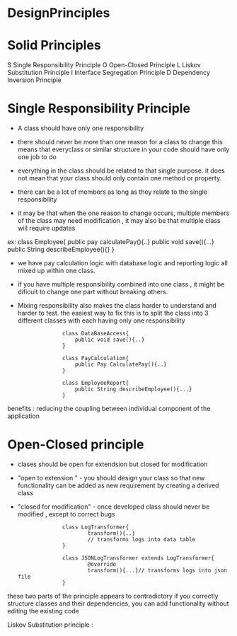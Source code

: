 # DesignPrinciples 

# Solid Principles

S Single Responsibility Principle
O Open-Closed Principle
L Liskov Substitution Principle 
I Interface Segregation Principle
D Dependency Inversion Principle 


# Single Responsibility Principle

* A class should have only one responsibility 

* there should never be more than one reason for a class to change 
this means that everyclass or similar structure in your code should have only
one job to do 

* everything in the class should be related to that single purpose.
it does not mean that your class should only contain one method 
or property.

* there can be a lot of members as long as they relate to the single 
responsibility

* it may be that when the one reason to change occurs, multiple members
of the class may need modification , it may also be that multiple  class 
will require updates 

ex:
				class Employee{
					public pay calculatePay(){..}
					public void save(){...}
					public String describeEmployee(){}
				}

* we have pay calculation logic with database logic and reporting logic 
all mixed up within one class.

* if you have multiple responsibility combined into one class , it might 
be dificult to change one part without breaking others.

* Mixing responsibility also makes the class harder to understand 
and harder to test. the easiest way to fix this is to split the class into 
3 different classes with each having only one responsibility

					class DataBaseAccess{
					 	public void save(){..}
					} 
					
					class PayCalculation{
						public Pay CalculatePay(){..}
					}
					
					class EmployeeReport{
						public String describeEmployee(){...}
					}

benefits : reducing the coupling between individual component of the application


# Open-Closed principle  

* clases should be open for extendsion but closed for modification 

* "open to extension " - you should design your class so that new functionality
can be added as new requirement by creating a derived class 

* "closed for modification" - once developed class should never be modified ,
except to correct bugs
		
					class LogTransformer{
							transform(){..}
							// transforms logs into data table 
					}
					
					class JSONLogTransformer extends LogTransformer{
							@override
							transform(){...}// transforms logs into json file 
					}

these two parts of the principle appears to contradictory 
if you correctly structure classes and their dependencies, you can add
functionality without editing the existing code 


Liskov Substitution principle :
